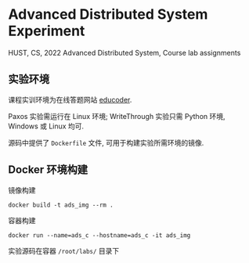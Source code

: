 # Advanced Distributed System Experiment
HUST, CS, 2022 Advanced Distributed System, Course lab assignments

## 实验环境
课程实训环境为在线答题网站 [educoder](https://www.educoder.net/).  

Paxos 实验需运行在 Linux 环境; WriteThrough 实验只需 Python 环境, Windows 或 Linux 均可.  

源码中提供了 `Dockerfile` 文件, 可用于构建实验所需环境的镜像.

## Docker 环境构建
镜像构建
```
docker build -t ads_img --rm .
```

容器构建
```
docker run --name=ads_c --hostname=ads_c -it ads_img
```

实验源码在容器 `/root/labs/` 目录下  
